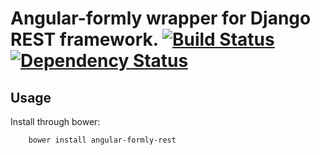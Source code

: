 # Angular-formly wrapper for Django REST framework. [![Build Status](https://travis-ci.org/benzid-wael/angular-formly-rest.svg)](https://travis-ci.org/benzid-wael/angular-formly-rest) [![Dependency Status](https://david-dm.org/benzid-wael/angular-formly-rest.png?theme=shields.io)](https://david-dm.org/benzid-wael/angular-formly-rest)


## Usage

Install through bower:

        bower install angular-formly-rest

